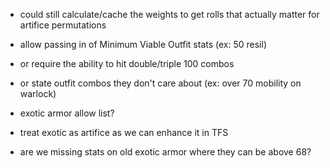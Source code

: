 - could still calculate/cache the weights to get rolls that actually matter for artifice permutations

- allow passing in of Minimum Viable Outfit stats (ex: 50 resil)
- or require the ability to hit double/triple 100 combos
- or state outfit combos they don't care about (ex: over 70 mobility on warlock)
- exotic armor allow list?


- treat exotic as artifice as we can enhance it in TFS


- are we missing stats on old exotic armor where they can be above 68?